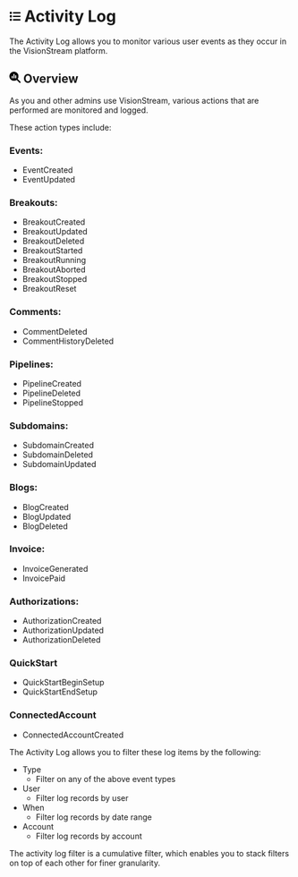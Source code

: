 # <img src="https://raw.githubusercontent.com/vishaldhole173/pro-stream-documentation/main/fontawesome/svgs/solid/list.svg" width="20" height="20"> Activity Log

The Activity Log allows you to monitor various user events as they occur in the VisionStream platform.

## <img src="https://raw.githubusercontent.com/vishaldhole173/pro-stream-documentation/main/fontawesome/svgs/solid/magnifying-glass-chart.svg" width="20" height="20"> Overview

As you and other admins use VisionStream, various actions that are performed are monitored and logged.

These action types include:

### Events:
- EventCreated
- EventUpdated
### Breakouts:
- BreakoutCreated
- BreakoutUpdated
- BreakoutDeleted
- BreakoutStarted
- BreakoutRunning
- BreakoutAborted
- BreakoutStopped
- BreakoutReset
### Comments:
- CommentDeleted
- CommentHistoryDeleted
### Pipelines:
- PipelineCreated
- PipelineDeleted
- PipelineStopped
### Subdomains:
- SubdomainCreated
- SubdomainDeleted
- SubdomainUpdated
### Blogs:
- BlogCreated
- BlogUpdated
- BlogDeleted
### Invoice:
- InvoiceGenerated
- InvoicePaid
### Authorizations:
- AuthorizationCreated
- AuthorizationUpdated
- AuthorizationDeleted
### QuickStart
- QuickStartBeginSetup
- QuickStartEndSetup
### ConnectedAccount
- ConnectedAccountCreated

The Activity Log allows you to filter these log items by the following:

- Type
  - Filter on any of the above event types
- User
  - Filter log records by user
- When
  - Filter log records by date range
- Account
  - Filter log records by account

The activity log filter is a cumulative filter, which enables you to stack filters on top of each other for finer granularity.
